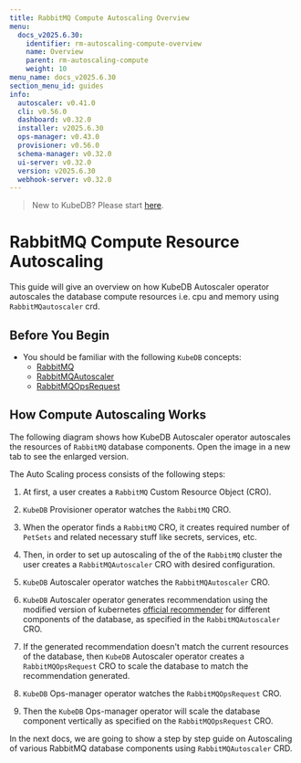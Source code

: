 ```yaml
---
title: RabbitMQ Compute Autoscaling Overview
menu:
  docs_v2025.6.30:
    identifier: rm-autoscaling-compute-overview
    name: Overview
    parent: rm-autoscaling-compute
    weight: 10
menu_name: docs_v2025.6.30
section_menu_id: guides
info:
  autoscaler: v0.41.0
  cli: v0.56.0
  dashboard: v0.32.0
  installer: v2025.6.30
  ops-manager: v0.43.0
  provisioner: v0.56.0
  schema-manager: v0.32.0
  ui-server: v0.32.0
  version: v2025.6.30
  webhook-server: v0.32.0
---
```


> New to KubeDB? Please start [here](/docs/v2025.6.30/README).

# RabbitMQ Compute Resource Autoscaling

This guide will give an overview on how KubeDB Autoscaler operator autoscales the database compute resources i.e. cpu and memory using `RabbitMQautoscaler` crd.

## Before You Begin

- You should be familiar with the following `KubeDB` concepts:
  - [RabbitMQ](/docs/v2025.6.30/guides/rabbitmq/concepts/rabbitmq)
  - [RabbitMQAutoscaler](/docs/v2025.6.30/guides/rabbitmq/concepts/autoscaler)
  - [RabbitMQOpsRequest](/docs/v2025.6.30/guides/rabbitmq/concepts/opsrequest)

## How Compute Autoscaling Works

The following diagram shows how KubeDB Autoscaler operator autoscales the resources of `RabbitMQ` database components. Open the image in a new tab to see the enlarged version.


The Auto Scaling process consists of the following steps:

1. At first, a user creates a `RabbitMQ` Custom Resource Object (CRO).

2. `KubeDB` Provisioner  operator watches the `RabbitMQ` CRO.

3. When the operator finds a `RabbitMQ` CRO, it creates required number of `PetSets` and related necessary stuff like secrets, services, etc.

4. Then, in order to set up autoscaling of the of the `RabbitMQ` cluster the user creates a `RabbitMQAutoscaler` CRO with desired configuration.

5. `KubeDB` Autoscaler operator watches the `RabbitMQAutoscaler` CRO.

6. `KubeDB` Autoscaler operator generates recommendation using the modified version of kubernetes [official recommender](https://github.com/kubernetes/autoscaler/tree/master/vertical-pod-autoscaler/pkg/recommender) for different components of the database, as specified in the `RabbitMQAutoscaler` CRO.

7. If the generated recommendation doesn't match the current resources of the database, then `KubeDB` Autoscaler operator creates a `RabbitMQOpsRequest` CRO to scale the database to match the recommendation generated.

8. `KubeDB` Ops-manager operator watches the `RabbitMQOpsRequest` CRO.

9. Then the `KubeDB` Ops-manager operator will scale the database component vertically as specified on the `RabbitMQOpsRequest` CRO.

In the next docs, we are going to show a step by step guide on Autoscaling of various RabbitMQ database components using `RabbitMQAutoscaler` CRD.
